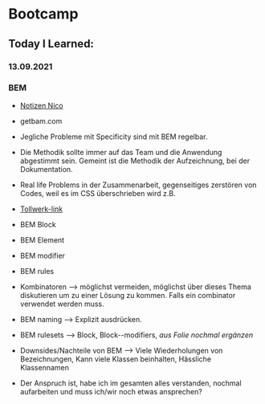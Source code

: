 # Bootcamp
## Today I Learned:
### 13.09.2021

### BEM
- [Notizen Nico]()
- getbam.com
- Jegliche Probleme mit Specificity sind mit BEM regelbar.
- Die Methodik sollte immer auf das Team und die Anwendung abgestimmt sein. Gemeint ist die Methodik der Aufzeichnung, bei der Dokumentation.
- Real life Problems in der Zusammenarbeit, gegenseitiges zerstören von Codes, weil es im CSS überschrieben wird z.B.
- [Tollwerk-link](https://tollwerk.de/)
- BEM Block
- BEM Element
- BEM modifier
- BEM rules
- Kombinatoren --> möglichst vermeiden, möglichst über dieses Thema diskutieren um zu einer Lösung zu kommen. Falls ein combinator verwendet werden muss.
- BEM naming --> Explizit ausdrücken.
- BEM rulesets --> Block, Block--modifiers, *aus Folie nochmal ergänzen*
- Downsides/Nachteile von BEM --> Viele Wiederholungen von Bezeichnungen, Kann viele Klassen beinhalten, Hässliche Klassennamen

- Der Anspruch ist, habe ich im gesamten alles verstanden, nochmal aufarbeiten und muss ich/wir noch etwas ansprechen?
